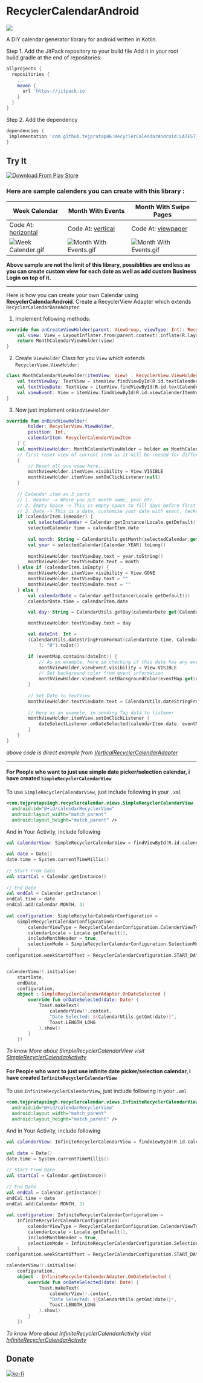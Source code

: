 

# RecyclerCalendarAndroid
  
[![](https://jitpack.io/v/tejpratap46/RecyclerCalendarAndroid.svg)](https://jitpack.io/#tejpratap46/RecyclerCalendarAndroid)
  
A DIY calendar generator library for android written in Kotlin.
  
Step 1. Add the JitPack repository to your build file
Add it in your root build.gradle at the end of repositories:
```gradle  
allprojects {  
  repositories {
    ...
    maven {
      url 'https://jitpack.io'
    }
  }
}
```

Step 2. Add the dependency
```gradle  
dependencies {
 implementation 'com.github.tejpratap46:RecyclerCalendarAndroid:LATEST_RELEASE_TAG'
}
```
## Try It
[![Download From Play Store](https://play.google.com/intl/en_us/badges/images/badge_new.png)](https://play.google.com/store/apps/details?id=com.tejpratapsingh.recyclercalendaractivity)

### Here are sample calenders you can create with this library :

| Week Calendar | Month With Events | Month With Swipe Pages |
| -- | -- | -- |
| Code At: [horizontal](https://github.com/tejpratap46/RecyclerCalendarAndroid/tree/master/app/src/main/java/com/tejpratapsingh/recyclercalendaractivity/horizontal) | Code At: [vertical](https://github.com/tejpratap46/RecyclerCalendarAndroid/tree/master/app/src/main/java/com/tejpratapsingh/recyclercalendaractivity/vertical) | Code At: [viewpager](https://github.com/tejpratap46/RecyclerCalendarAndroid/tree/master/app/src/main/java/com/tejpratapsingh/recyclercalendaractivity/viewpager)
| ![Week Calender.gif](https://raw.githubusercontent.com/tejpratap46/RecyclerCalendarAndroid/master/sample_images/week_example.gif) | ![Month With Events.gif](https://raw.githubusercontent.com/tejpratap46/RecyclerCalendarAndroid/master/sample_images/month_vertical.gif) | ![Month With Events.gif](https://raw.githubusercontent.com/tejpratap46/RecyclerCalendarAndroid/master/sample_images/progress_sample.gif) |

**Above sample are not the limit of this library, possiblities are endless as you can create custom view for each date as well as add custom Business Login on top of it.**

------------

Here is how you can create your own Calendar using **RecyclerCalendarAndroid**.
Create a RecyclerView Adapter which extends `RecyclerCalendarBaseAdapter`

1. Implement following methods:
```kotlin
override fun onCreateViewHolder(parent: ViewGroup, viewType: Int): RecyclerView.ViewHolder {
    val view: View = LayoutInflater.from(parent.context).inflate(R.layout.item_calendar_horizontal, parent, false)
    return MonthCalendarViewHolder(view)
}
```

2. Create `ViewHolder` Class for you `View` which extends `RecyclerView.ViewHolder`:
```kotlin
class MonthCalendarViewHolder(itemView: View) : RecyclerView.ViewHolder(itemView) {
    val textViewDay: TextView = itemView.findViewById(R.id.textCalenderItemVerticalDay)
    val textViewDate: TextView = itemView.findViewById(R.id.textCalenderItemVerticalDate)
    val viewEvent: View = itemView.findViewById(R.id.viewCalenderItemVerticalEvent)
}
```

3. Now just implament `onBindViewHolder`
```kotlin
override fun onBindViewHolder(
        holder: RecyclerView.ViewHolder,
        position: Int,
        calendarItem: RecyclerCalenderViewItem
	) {
    val monthViewHolder: MonthCalendarViewHolder = holder as MonthCalendarViewHolder
	// first reset view of current item as it will be reused for different dates and header.
	{
	    // Reset all you view here...
		monthViewHolder.itemView.visibility = View.VISIBLE
		monthViewHolder.itemView.setOnClickListener(null)
	}
	
	// Calendar item as 3 parts
	// 1. Header -> Where you put month name, year etc.
	// 2. Empty Space -> This is empty space to fill days before first day of month start, hide every view of ViewHolder Here
	// 3. Date -> This is a date, customise your date with event, tecket information, Available slot OR just selection etc here
	if (calendarItem.isHeader) {
	    val selectedCalendar = Calendar.getInstance(Locale.getDefault())  
		selectedCalendar.time = calendarItem.date  
  
		val month: String = CalendarUtils.getMonth(selectedCalendar.get(Calendar.MONTH)) ?: ""  
		val year = selectedCalendar[Calendar.YEAR].toLong()  
  
		monthViewHolder.textViewDay.text = year.toString()  
		monthViewHolder.textViewDate.text = month
	} else if (calendarItem.isEmpty) {
		monthViewHolder.itemView.visibility = View.GONE
		monthViewHolder.textViewDay.text = ""
		monthViewHolder.textViewDate.text = ""
	} else {  
	    val calendarDate = Calendar.getInstance(Locale.getDefault())  
	    calendarDate.time = calendarItem.date

		val day: String = CalendarUtils.getDay(calendarDate.get(Calendar.DAY_OF_WEEK)) ?: ""

		monthViewHolder.textViewDay.text = day

		val dateInt: Int =  
        (CalendarUtils.dateStringFromFormat(calendarDate.time, CalendarUtils.DB_DATE_FORMAT)  
            ?: "0").toInt()

		if (eventMap.contains(dateInt)) {
			// As an example, here im checking if this date has any event passed from constructor
	        monthViewHolder.viewEvent.visibility = View.VISIBLE
	        // Set background color from event information
			monthViewHolder.viewEvent.setBackgroundColor(eventMap.get(dateInt)!!.color)  
	    }  
 
		// Set Date to textView
	    monthViewHolder.textViewDate.text = CalendarUtils.dateStringFromFormat(calendarDate.time, CalendarUtils.DISPLAY_DATE_FORMAT) ?: ""  
  
		// Here as an example, im sending Tap data to listener
	    monthViewHolder.itemView.setOnClickListener {  
			dateSelectListener.onDateSelected(calendarItem.date, eventMap[dateInt])  
	    }  
	}
}
```
*above code is direct example from [VerticalRecyclerCalendarAdapter](https://github.com/tejpratap46/RecyclerCalendarAndroid/blob/master/app/src/main/java/com/tejpratapsingh/recyclercalendaractivity/vertical/VerticalRecyclerCalendarAdapter.kt)*

------------

#### For People who want to just use simple date picker/selection calendar, i have created `SimpleRecyclerCalendarView`
To use `SimpleRecyclerCalendarView`, just include following in your `.xml`

```xml
<com.tejpratapsingh.recyclercalendar.views.SimpleRecyclerCalendarView  
  android:id="@+id/calendarRecyclerView"  
  android:layout_width="match_parent"  
  android:layout_height="match_parent" />
```

And in Your Activity, include following
```kotlin
val calenderView: SimpleRecyclerCalendarView = findViewById(R.id.calendarRecyclerView)  
  
val date = Date()  
date.time = System.currentTimeMillis()  
  
// Start From Date
val startCal = Calendar.getInstance()  
  
// End Date
val endCal = Calendar.getInstance()  
endCal.time = date  
endCal.add(Calendar.MONTH, 3)  
  
val configuration: SimpleRecyclerCalendarConfiguration =
    SimpleRecyclerCalendarConfiguration(
        calenderViewType = RecyclerCalendarConfiguration.CalenderViewType.VERTICAL, // calendarViewType could be VERTICAL OR HORIZONTAL
        calendarLocale = Locale.getDefault(),
        includeMonthHeader = true,
        selectionMode = SimpleRecyclerCalendarConfiguration.SelectionModeNone() // selectionMode could be one of [SelectionModeNone, SelectionModeSingle, SelectionModeMultiple, SelectionModeRange]
    )
configuration.weekStartOffset = RecyclerCalendarConfiguration.START_DAY_OF_WEEK.MONDAY


calenderView!!.initialise(
    startDate,
    endDate,
    configuration,
    object : SimpleRecyclerCalendarAdapter.OnDateSelected {
        override fun onDateSelected(date: Date) {
            Toast.makeText(
                calenderView!!.context,
                "Date Selected: ${CalendarUtils.getGmt(date)}",
                Toast.LENGTH_LONG
            ).show()
        }
    })
```
*To know More about SimpleRecyclerCalendarView visit [SimpleRecyclerCalendarActivity](https://github.com/tejpratap46/RecyclerCalendarAndroid/blob/master/app/src/main/java/com/tejpratapsingh/recyclercalendaractivity/simple/SimpleRecyclerCalendarActivity.kt)*

#### For People who want to just use infinite date picker/selection calendar, i have created `InfiniteRecyclerCalendarView`
To use `InfiniteRecyclerCalendarView`, just include following in your `.xml`

```xml
<com.tejpratapsingh.recyclercalendar.views.InfiniteRecyclerCalendarView  
  android:id="@+id/calendarRecyclerView"  
  android:layout_width="match_parent"  
  android:layout_height="match_parent" />
```

And in Your Activity, include following
```kotlin
val calenderView: InfiniteRecyclerCalendarView = findViewById(R.id.calendarRecyclerView)  
  
val date = Date()  
date.time = System.currentTimeMillis()  
  
// Start From Date
val startCal = Calendar.getInstance()  
  
// End Date
val endCal = Calendar.getInstance()  
endCal.time = date  
endCal.add(Calendar.MONTH, 3)  
  
val configuration: InfiniteRecyclerCalendarConfiguration =
    InfiniteRecyclerCalendarConfiguration(
        calenderViewType = RecyclerCalendarConfiguration.CalenderViewType.VERTICAL, // calendarViewType could be VERTICAL OR HORIZONTAL
        calendarLocale = Locale.getDefault(),
        includeMonthHeader = true,
        selectionMode = InfiniteRecyclerCalendarConfiguration.SelectionModeNone() // selectionMode could be one of [SelectionModeNone, SelectionModeSingle, SelectionModeMultiple, SelectionModeRange]
    )
configuration.weekStartOffset = RecyclerCalendarConfiguration.START_DAY_OF_WEEK.MONDAY

calenderView!!.initialise(
    configuration,
    object : InfiniteRecyclerCalenderAdapter.OnDateSelected {
        override fun onDateSelected(date: Date) {
            Toast.makeText(
                calenderView!!.context,
                "Date Selected: ${CalendarUtils.getGmt(date)}",
                Toast.LENGTH_LONG
            ).show()
        }
    })
```
*To know More about InfiniteRecyclerCalendarActivity visit [InfiniteRecyclerCalendarActivity](https://github.com/tejpratap46/RecyclerCalendarAndroid/blob/master/app/src/main/java/com/tejpratapsingh/recyclercalendaractivity/simple/InfiniteRecyclerCalendarActivity.kt)*

## Donate
[![ko-fi](https://www.ko-fi.com/img/githubbutton_sm.svg)](https://ko-fi.com/M4M413CJC)